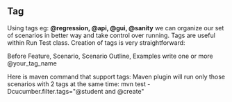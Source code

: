 ## Tag

Using tags eg: **@regression, @api, @gui, @sanity** we can organize our set of scenarios in better way and take control over running. Tags are useful within Run Test class. Creation of tags is very straightforward:

Before Feature, Scenario, Scenario Outline, Examples write one or more @your_tag_name




Here is maven command that support tags: Maven plugin will run only those scenarios with 2 tags at the same time:
mvn test -Dcucumber.filter.tags="@student and @create"
